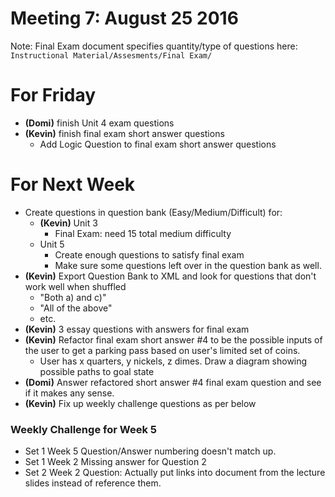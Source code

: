 # Meeting 7: August 25 2016

Note: Final Exam document specifies quantity/type of questions here: `Instructional Material/Assesments/Final Exam/`

# For Friday
* **(Domi)** finish Unit 4 exam questions
* **(Kevin)** finish final exam short answer questions
    * Add Logic Question to final exam short answer questions

# For Next Week
* Create questions in question bank (Easy/Medium/Difficult) for:
    * **(Kevin)** Unit 3
        * Final Exam: need 15 total medium difficulty
    * Unit 5
        * Create enough questions to satisfy final exam
        * Make sure some questions left over in the question bank as well.
* **(Kevin)** Export Question Bank to XML and look for questions that don't work well when shuffled
    * "Both a) and c)"
    * "All of the above"
    * etc.
* **(Kevin)** 3 essay questions with answers for final exam
* **(Kevin)** Refactor final exam short answer #4 to be the possible inputs of the user to get a parking pass based on user's limited set of coins.
    * User has x quarters, y nickels, z dimes. Draw a diagram showing possible paths to goal state
* **(Domi)** Answer refactored short answer #4 final exam question and see if it makes any sense.
* **(Kevin)** Fix up weekly challenge questions as per below

### Weekly Challenge for Week 5
* Set 1 Week 5 Question/Answer numbering doesn't match up.
* Set 1 Week 2 Missing answer for Question 2
* Set 2 Week 2 Question: Actually put links into document from the lecture slides instead of reference them.
